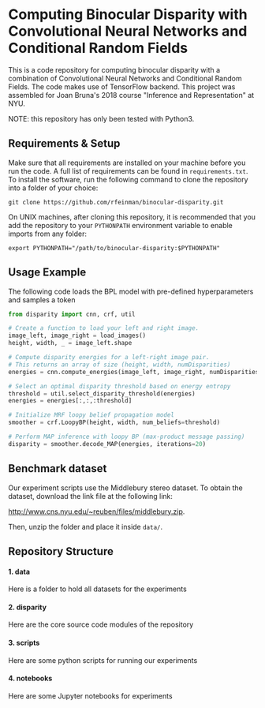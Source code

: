 # Computing Binocular Disparity with Convolutional Neural Networks and Conditional Random Fields

This is a code repository for computing binocular disparity with a combination of Convolutional Neural Networks and Conditional Random Fields. The code makes use of TensorFlow backend. This project was assembled for Joan Bruna's 2018 course "Inference and Representation" at NYU. 

NOTE: this repository has only been tested with Python3.

## Requirements & Setup

Make sure that all requirements are installed on your machine before you run the code. A full list of requirements can be found in `requirements.txt`. To install the software, run the following command to clone the repository into a folder of your choice:
```
git clone https://github.com/rfeinman/binocular-disparity.git
```
On UNIX machines, after cloning this repository, it is recommended that you add the repository to your `PYTHONPATH` environment variable to enable imports from any folder:
```
export PYTHONPATH="/path/to/binocular-disparity:$PYTHONPATH"
```

## Usage Example

The following code loads the BPL model with pre-defined hyperparameters 
and samples a token

```python
from disparity import cnn, crf, util

# Create a function to load your left and right image.
image_left, image_right = load_images()
height, width, _ = image_left.shape

# Compute disparity energies for a left-right image pair.
# This returns an array of size (height, width, numDisparities)
energies = cnn.compute_energies(image_left, image_right, numDisparities=120)

# Select an optimal disparity threshold based on energy entropy
threshold = util.select_disparity_threshold(energies)
energies = energies[:,:,:threshold]

# Initialize MRF loopy belief propagation model
smoother = crf.LoopyBP(height, width, num_beliefs=threshold)

# Perform MAP inference with loopy BP (max-product message passing)
disparity = smoother.decode_MAP(energies, iterations=20)
```

## Benchmark dataset

Our experiment scripts use the Middlebury stereo dataset. To obtain the dataset,
download the link file at the following link:

<http://www.cns.nyu.edu/~reuben/files/middlebury.zip>.

Then, unzip the folder and place it inside `data/`.


## Repository Structure

#### 1. data
Here is a folder to hold all datasets for the experiments

#### 2. disparity
Here are the core source code modules of the repository

#### 3. scripts
Here are some python scripts for running our experiments

#### 4. notebooks
Here are some Jupyter notebooks for experiments